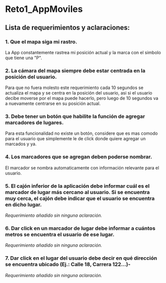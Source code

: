 # Reto1_AppMoviles

## Lista de requerimientos y aclaraciones:

### 1. Que el mapa siga mi rastro.
La App constantemente rastrea mi posición actual y la marca con el simbolo que tiene una "P".

### 2. La cámara del mapa siempre debe estar centrada en la posición del usuario.
Para que no fuera molesto este requerimiento cada 10 segundos se actualiza el mapa y se centra en la posición del usuario, asi si el usuario decibe moverse por el mapa puede hacerlo, pero luego de 10 segundos va a nuevamente centrarse en su posición actual.

### 3. Debe tener un botón que habilite la función de agregar marcadores de lugares.
Para esta funcionalidad no existe un botón, considere que es mas comodo para el usuario que simplemente le de click donde quiere agregar un marcados y ya.

### 4. Los marcadores que se agregan deben poderse nombrar.
El marcador se nombra automaticamente con información relevante para el usuario.

### 5. El cajón inferior de la aplicación debe informar cuál es el marcador de lugar más cercano al usuario. Si se encuentra muy cerca, el cajón debe indicar que el usuario se encuentra en dicho lugar.
_Requerimiento añadido sin ninguna aclaración._

### 6. Dar click en un marcador de lugar debe informar a cuántos metros se encuentra el usuario de ese lugar.
_Requerimiento añadido sin ninguna aclaración._

### 7. Dar click en el lugar del usuario debe decir en qué dirección se encuentra ubicado (Ej.: Calle 18, Carrera 122…)-
_Requerimiento añadido sin ninguna aclaración._
